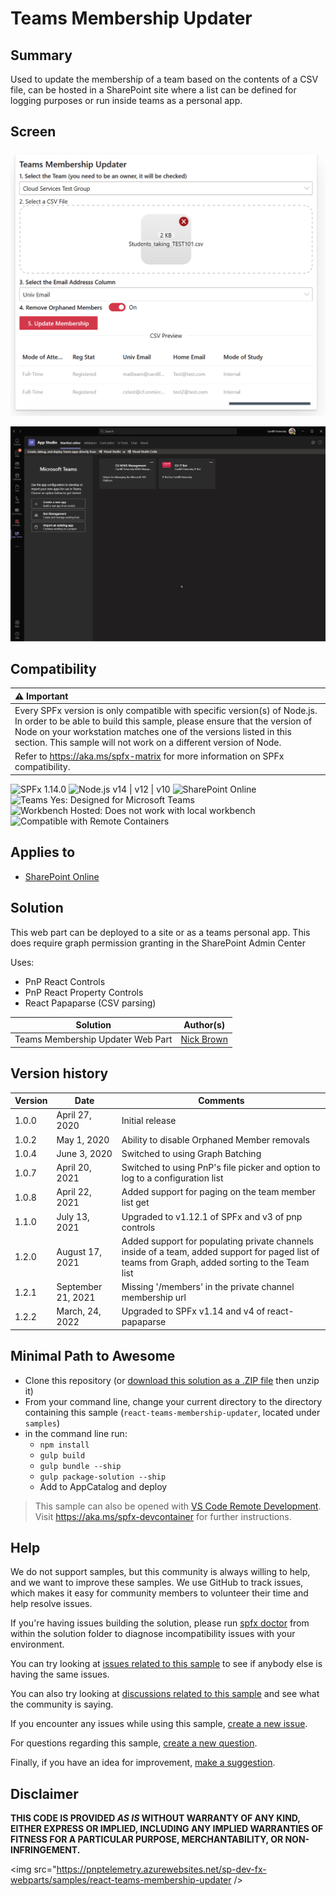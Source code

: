 # Teams Membership Updater

## Summary

Used to update the membership of a team based on the contents of a CSV file, can be hosted in a SharePoint site where a list can be defined for logging purposes or run inside teams as a personal app.

## Screen

![react-teams-membership-updater](./assets/Screenshot-2020-05-01.png "Preview")

![react-teams-membership-updater](./assets/teamsmembership.gif "Teams Membership Via Teams")

## Compatibility

| :warning: Important          |
|:---------------------------|
| Every SPFx version is only compatible with specific version(s) of Node.js. In order to be able to build this sample, please ensure that the version of Node on your workstation matches one of the versions listed in this section. This sample will not work on a different version of Node.|
|Refer to <https://aka.ms/spfx-matrix> for more information on SPFx compatibility.   |

![SPFx 1.14.0](https://img.shields.io/badge/SPFx-1.14.0-green.svg)
![Node.js v14 | v12 | v10](https://img.shields.io/badge/Node.js-v14%20%7C%20v12%20%7C%20v10-green.svg)
![SharePoint Online](https://img.shields.io/badge/SharePoint-Online-yellow.svg)
![Teams Yes: Designed for Microsoft Teams](https://img.shields.io/badge/Teams-Yes-green.svg "Designed for Microsoft Teams")
![Workbench Hosted: Does not work with local workbench](https://img.shields.io/badge/Workbench-Hosted-yellow.svg "Does not work with local workbench")
![Compatible with Remote Containers](https://img.shields.io/badge/Remote%20Containers-Compatible-green.svg)

## Applies to

* [SharePoint Online](https://learn.microsoft.com/sharepoint/dev/spfx/sharepoint-framework-overview)

## Solution

This web part can be deployed to a site or as a teams personal app.  This does require graph permission granting in the SharePoint Admin Center

Uses:

* PnP React Controls
* PnP React Property Controls
* React Papaparse (CSV parsing)

Solution|Author(s)
--------|---------
Teams Membership Updater  Web Part|[Nick Brown](https://github.com/techienickb)

## Version history

Version|Date|Comments
-------|----|--------
1.0.0|April 27, 2020|Initial release
1.0.2|May 1, 2020|Ability to disable Orphaned Member removals
1.0.4|June 3, 2020|Switched to using Graph Batching
1.0.7|April 20, 2021|Switched to using PnP's file picker and option to log to a configuration list
1.0.8|April 22, 2021|Added support for paging on the team member list get
1.1.0|July 13, 2021|Upgraded to v1.12.1 of SPFx and v3 of pnp controls
1.2.0|August 17, 2021|Added support for populating private channels inside of a team, added support for paged list of teams from Graph, added sorting to the Team list
1.2.1|September 21, 2021| Missing '/members' in the private channel membership url
1.2.2|March, 24, 2022|Upgraded to SPFx v1.14 and v4 of react-papaparse

## Minimal Path to Awesome

* Clone this repository (or [download this solution as a .ZIP file](https://pnp.github.io/download-partial/?url=https://github.com/pnp/sp-dev-fx-webparts/tree/main/samples/react-teams-membership-updater) then unzip it)
* From your command line, change your current directory to the directory containing this sample (`react-teams-membership-updater`, located under `samples`)
* in the command line run:
  * `npm install`
  * `gulp build`
  * `gulp bundle --ship`
  * `gulp package-solution --ship`
  * Add to AppCatalog and deploy

> This sample can also be opened with [VS Code Remote Development](https://code.visualstudio.com/docs/remote/remote-overview). Visit <https://aka.ms/spfx-devcontainer> for further instructions.

## Help

We do not support samples, but this community is always willing to help, and we want to improve these samples. We use GitHub to track issues, which makes it easy for  community members to volunteer their time and help resolve issues.

If you're having issues building the solution, please run [spfx doctor](https://pnp.github.io/cli-microsoft365/cmd/spfx/spfx-doctor/) from within the solution folder to diagnose incompatibility issues with your environment.

You can try looking at [issues related to this sample](https://github.com/pnp/sp-dev-fx-webparts/issues?q=label%3A"sample%3A%20react-teams-membership-updater" ) to see if anybody else is having the same issues.

You can also try looking at [discussions related to this sample](https://github.com/pnp/sp-dev-fx-webparts/discussions?discussions_q=react-teams-membership-updater) and see what the community is saying.

If you encounter any issues while using this sample, [create a new issue](https://github.com/pnp/sp-dev-fx-webparts/issues/new?assignees=&labels=Needs%3A+Triage+%3Amag%3A%2Ctype%3Abug-suspected%2Csample%3A%20react-teams-membership-updater&template=bug-report.yml&sample=react-teams-membership-updater&authors=@techienickb&title=react-teams-membership-updater%20-%20).

For questions regarding this sample, [create a new question](https://github.com/pnp/sp-dev-fx-webparts/issues/new?assignees=&labels=Needs%3A+Triage+%3Amag%3A%2Ctype%3Aquestion%2Csample%3A%20react-teams-membership-updater&template=question.yml&sample=react-teams-membership-updater&authors=@techienickb&title=react-teams-membership-updater%20-%20).

Finally, if you have an idea for improvement, [make a suggestion](https://github.com/pnp/sp-dev-fx-webparts/issues/new?assignees=&labels=Needs%3A+Triage+%3Amag%3A%2Ctype%3Aenhancement%2Csample%3A%20react-teams-membership-updater&template=question.yml&sample=react-teams-membership-updater&authors=@techienickb&title=react-teams-membership-updater%20-%20).

## Disclaimer

**THIS CODE IS PROVIDED *AS IS* WITHOUT WARRANTY OF ANY KIND, EITHER EXPRESS OR IMPLIED, INCLUDING ANY IMPLIED WARRANTIES OF FITNESS FOR A PARTICULAR PURPOSE, MERCHANTABILITY, OR NON-INFRINGEMENT.**

<img src="<https://pnptelemetry.azurewebsites.net/sp-dev-fx-webparts/samples/react-teams-membership-updater> />
